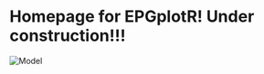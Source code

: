 # Homepage for EPGplotR! Under construction!!!
![Model]((https://github.com/dankunk/EPGplotR/blob/main/EPGplotR.png))
